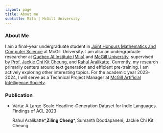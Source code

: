 ```yaml
---
layout: page
title: About me
subtitle: Mila | McGill University
---
```

### About Me
I am a final-year undergraduate student in [Joint Honours Mathematics and Computer Science](https://www.mcgill.ca/mathstat/undergraduate/programs/b-sc/joint-honours-mathematics-and-computer-science-b-sc) at McGill University. I am also an undergraduate researcher at [Quebec AI Institute (Mila)](https://mila.quebec/en/) and [McGill University](https://mcgill-nlp.github.io/), supervised by [Prof. Jackie Chi Kit Cheung](https://www.cs.mcgill.ca/~jcheung/), and [Rahul Aralikatte](http://www.rahular.com/). Currently, my research primarily centers around text generation and efficient pre-training. I am actively exploring other interesting topics. For the academic year 2023-2024, I will serve as a Technical Project Manager at [McGill Artificial Intelligence Society](https://mcgillai.com/).




### Publication

- Vārta: A Large-Scale Headline-Generation Dataset for Indic Languages. Findings of ACL 2023

  Rahul Aralikatte*,**Ziling Cheng***, Sumanth Doddapaneni, Jackie Chi Kit Cheung
